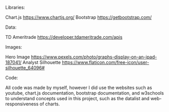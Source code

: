 Libraries: 

Chart.js https://www.chartjs.org/
Bootstrap https://getbootstrap.com/

Data: 

TD Ameritrade https://developer.tdameritrade.com/apis

Images: 

Hero Image https://www.pexels.com/photo/graphs-display-on-an-ipad-187041/
Analyst Silhouette https://www.flaticon.com/free-icon/user-silhouette_64096#

Code: 

All code was made by myself, however I did use the websites such as youtube, chart.js documentation, bootstrap documentation, and w3schools to understand concepts used in this project, such as the datalist and web-responsiveness of charts.